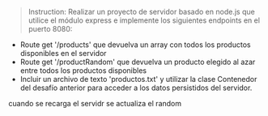 > Instruction: Realizar un proyecto de servidor basado en node.js que utilice el módulo express e implemente los siguientes endpoints en el puerto 8080:
- Route get '/products' que devuelva un array con todos los productos disponibles en el servidor
- Route get '/productRandom' que devuelva un producto elegido al azar entre todos los productos disponibles
- Incluir un archivo de texto 'productos.txt' y utilizar la clase Contenedor del desafío anterior para acceder a los datos persistidos del servidor.


cuando se recarga el servidr se actualiza el random